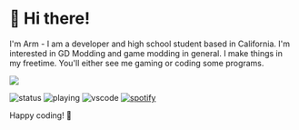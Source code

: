 # 👋 Hi there!

I'm Arm - I am a developer and high school student based in California. I'm interested in GD Modding and game modding in general. I make things in my freetime. You'll either see me gaming or coding some programs.

<img src="https://skillicons.dev/icons?i=c,cpp,python,html,css,js" />

![status](https://api.statusbadges.me/badge/status/825803913462284328)
![playing](https://api.statusbadges.me/badge/playing/825803913462284328)
![vscode](https://api.statusbadges.me/badge/vscode/825803913462284328)
[![spotify](https://api.statusbadges.me/badge/spotify/825803913462284328)](https://api.statusbadges.me/openspotify/825803913462284328)

Happy coding! 🚀

